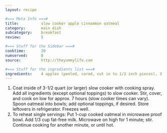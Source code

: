 ```yaml
---
layout: recipe

#=== Meta Info ===#
title: 			slow cooker apple cinnammon oatmeal
category:		main dish					
subcategory:	breakfast
review:			5

#=== Stuff for the Sidebar ===#
cooktime:		20
numserved:		8
source:			http://theyummylife.com

#=== Stuff for the ingredients list ===#
ingredients:	4 apples (peeled, cored, cut in to 1/2 inch pieces), 3 cups fat-free milk, 3 cups water, 2 cups uncooked steel cut oats, 4 tablespoons brown sugar, 3 tablespoons butter (cut in to 8 or so pieces), 1 teaspoon cinnammon, 1/2 teaspoon salt
---
```


1. Coat inside of 3-1/2 quart (or larger) slow cooker with cooking spray. Add all ingredients (except optional toppings) to slow cooker. Stir, cover, and cook on low for approx. 7 hours (slow cooker times can vary). Spoon oatmeal into bowls; add optional toppings, if desired. Store leftovers in refrigerator. Freezes well.
2. To reheat single servings: Put 1-cup cooked oatmeal in microwave proof bowl. Add 1/3 cup fat-free milk. Microwave on high for 1 minute; stir. Continue cooking for another minute, or until hot.